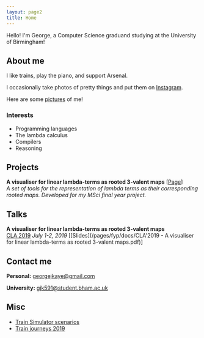 ```yaml
---
layout: page2
title: Home
---
```


Hello! I'm George, a Computer Science graduand studying at the University of Birmingham!

## About me
I like trains, play the piano, and support Arsenal.

I occasionally take photos of pretty things and put them on [Instagram](https://www.instagram.com/georgejkaye/).

Here are some [pictures](/pictures) of me!

### Interests
* Programming languages
* The lambda calculus
* Compilers
* Reasoning

## Projects
**A visualiser for linear lambda-terms as rooted 3-valent maps** \[[Page](\fyp)\]  
*A set of tools for the representation of lambda terms as their corresponding rooted maps. Developed for my MSci final year project.*

## Talks

**A visualiser for linear lambda-terms as rooted 3-valent maps**  
[CLA 2019](http://cla.tcs.uj.edu.pl/) *July 1-2, 2019* \[[Slides](/pages/fyp/docs/CLA'2019 - A visualiser for linear lambda-terms as rooted 3-valent maps.pdf)\]

## Contact me

**Personal:** [georgejkaye@gmail.com](mailto:georgejkaye:gmail.com)

**University:** [gjk591@student.bham.ac.uk](mailto:gjk591@student.bham.ac.uk)

## Misc

* [Train Simulator scenarios](/trains)
* [Train journeys 2019](https://docs.google.com/spreadsheets/d/1OTRPjguZQNHIo-xYKBTjbUOETZ5tq67Ve-i0CNSYaK4/edit?usp=sharing)